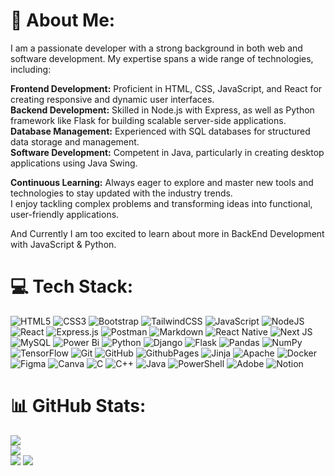 # 💫 About Me:

I am a passionate developer with a strong background in both web and software development. My expertise spans a wide range of technologies, including:<br>

**Frontend Development:** Proficient in HTML, CSS, JavaScript, and React for creating responsive and dynamic user interfaces.<br>
**Backend Development:** Skilled in Node.js with Express, as well as Python framework like Flask for building scalable server-side applications.<br>
**Database Management:** Experienced with SQL databases for structured data storage and management.<br>
**Software Development:** Competent in Java, particularly in creating desktop applications using Java Swing.<br>

**Continuous Learning:** Always eager to explore and master new tools and technologies to stay updated with the industry trends.<br>I enjoy tackling complex problems and transforming ideas into functional, user-friendly applications.<br>

And Currently I am too excited to learn about more in BackEnd Development with JavaScript & Python.


# 💻 Tech Stack:
<!-- ![WordPress](https://img.shields.io/badge/WordPress-%23117AC9.svg?style=plastic&logo=WordPress&logoColor=white) -->
![HTML5](https://img.shields.io/badge/HTML_5-%23E34F26.svg?style=flat&logo=html5&logoColor=white)
![CSS3](https://img.shields.io/badge/CSS_3-%231572B6.svg?style=flat&logo=css3&logoColor=white)
![Bootstrap](https://img.shields.io/badge/BootStrap-%238511FA.svg?style=flat&logo=bootstrap&logoColor=white)
![TailwindCSS](https://img.shields.io/badge/Tailwind_CSS-%2338B2AC.svg?style=flat&logo=tailwind-css&logoColor=white)
![JavaScript](https://img.shields.io/badge/JavaScript-%23323330.svg?style=flat&logo=javascript&logoColor=%23F7DF1E)
![NodeJS](https://img.shields.io/badge/Node.js-6DA55F?style=flat&logo=node.js&logoColor=white)
![React](https://img.shields.io/badge/React-%2320232a.svg?style=flat&logo=react&logoColor=%2361DAFB)
![Express.js](https://img.shields.io/badge/Express.js-%23404d59.svg?style=flat&logo=express&logoColor=%2361DAFB)
![Postman](https://img.shields.io/badge/Postman-FF6C37?style=flat&logo=postman&logoColor=white)
![Markdown](https://img.shields.io/badge/Markdown-%23000000.svg?style=flat&logo=markdown&logoColor=white)
![React Native](https://img.shields.io/badge/React_Native-%2320232a.svg?style=flat&logo=react&logoColor=%2361DAFB)
![Next JS](https://img.shields.io/badge/Next-black?style=flat&logo=next.js&logoColor=white)
![MySQL](https://img.shields.io/badge/MySQL-4479A1.svg?style=flat&logo=mysql&logoColor=white)
![Power Bi](https://img.shields.io/badge/Power_BI-F2C811?style=flat&logo=powerbi&logoColor=black)
![Python](https://img.shields.io/badge/Python-3670A0?style=flat&logo=python&logoColor=ffdd54)
![Django](https://img.shields.io/badge/Django-%23092E20.svg?style=flat&logo=django&logoColor=white)
![Flask](https://img.shields.io/badge/Flask-%23000.svg?style=flat&logo=flask&logoColor=white)
![Pandas](https://img.shields.io/badge/Pandas-%23150458.svg?style=flat&logo=pandas&logoColor=white)
![NumPy](https://img.shields.io/badge/Numpy-%23013243.svg?style=flat&logo=numpy&logoColor=white)
![TensorFlow](https://img.shields.io/badge/TensorFlow-%23FF6F00.svg?style=flat&logo=TensorFlow&logoColor=white)
![Git](https://img.shields.io/badge/git-%23F05033.svg?style=flat&logo=git&logoColor=white)
![GitHub](https://img.shields.io/badge/Github-%23121011.svg?style=flat&logo=github&logoColor=white)
![GithubPages](https://img.shields.io/badge/Github%20pages-121013?style=flat&logo=github&logoColor=white)
![Jinja](https://img.shields.io/badge/jinja-white.svg?style=flat&logo=jinja&logoColor=black)
![Apache](https://img.shields.io/badge/Apache-%23D42029.svg?style=flat&logo=apache&logoColor=white)
![Docker](https://img.shields.io/badge/Docker-%230db7ed.svg?style=flat&logo=docker&logoColor=white)
![Figma](https://img.shields.io/badge/Figma-%23F24E1E.svg?style=flat&logo=figma&logoColor=white)
![Canva](https://img.shields.io/badge/Canva-%2300C4CC.svg?style=flat&logo=Canva&logoColor=white)
![C](https://img.shields.io/badge/C-%2300599C.svg?style=flat&logo=c&logoColor=white)
![C++](https://img.shields.io/badge/C++-%2300599C.svg?style=flat&logo=c%2B%2B&logoColor=white)
![Java](https://img.shields.io/badge/Java-%23ED8B00.svg?style=flat&logo=openjdk&logoColor=white)
![PowerShell](https://img.shields.io/badge/PowerShell-%235391FE.svg?style=flat&logo=powershell&logoColor=white)
![Adobe](https://img.shields.io/badge/Adobe-%23FF0000.svg?style=flat&logo=adobe&logoColor=white)
![Notion](https://img.shields.io/badge/Notion-%23000000.svg?style=flat&logo=notion&logoColor=white)

# 📊 GitHub Stats:
![](https://github-readme-streak-stats.herokuapp.com/?user=sahilkhan117&theme=dark&hide_border=false)<br>
![](https://github-readme-stats.vercel.app/api/top-langs/?username=sahilkhan117&theme=radical&hide_border=false&include_all_commits=false&count_private=false&layout=compact)<br>
![](https://github-readme-stats.vercel.app/api?username=sahilkhan117&theme=radical&show=prs_merged,prs_merged_percentage&show_icons=true)
![](https://visitcount.itsvg.in/api?id=sahilkhan117&icon=5&color=1)
<!-- ![](https://visitcount.itsvg.in/api?id=sahilkhan117&icon=0&color=0) -->
